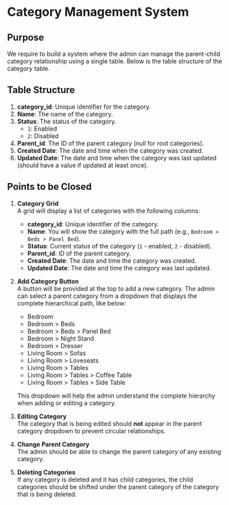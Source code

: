 # Category Management System

## Purpose

We require to build a system where the admin can manage the parent-child category relationship using a single table. Below is the table structure of the category table.

## Table Structure

1. **category_id**: Unique identifier for the category.
2. **Name**: The name of the category.
3. **Status**: The status of the category. 
   - `1`: Enabled
   - `2`: Disabled
4. **Parent_id**: The ID of the parent category (null for root categories).
5. **Created Date**: The date and time when the category was created.
6. **Updated Date**: The date and time when the category was last updated (should have a value if updated at least once).

## Points to be Closed

1. **Category Grid**  
   A grid will display a list of categories with the following columns:
   - **category_id**: Unique identifier of the category.
   - **Name**: You will show the category with the full path (e.g., `Bedroom > Beds > Panel Bed`).
   - **Status**: Current status of the category (`1` - enabled, `2` - disabled).
   - **Parent_id**: ID of the parent category.
   - **Created Date**: The date and time the category was created.
   - **Updated Date**: The date and time the category was last updated.

2. **Add Category Button**  
   A button will be provided at the top to add a new category. The admin can select a parent category from a dropdown that displays the complete hierarchical path, like below:
   - Bedroom
   - Bedroom > Beds
   - Bedroom > Beds > Panel Bed
   - Bedroom > Night Stand
   - Bedroom > Dresser
   - Living Room > Sofas
   - Living Room > Loveseats
   - Living Room > Tables
   - Living Room > Tables > Coffee Table
   - Living Room > Tables > Side Table
   
   This dropdown will help the admin understand the complete hierarchy when adding or editing a category.

3. **Editing Category**  
   The category that is being edited should **not** appear in the parent category dropdown to prevent circular relationships.

4. **Change Parent Category**  
   The admin should be able to change the parent category of any existing category.

5. **Deleting Categories**  
   If any category is deleted and it has child categories, the child categories should be shifted under the parent category of the category that is being deleted.